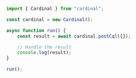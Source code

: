 <!-- Start SDK Example Usage [usage] -->
```typescript
import { Cardinal } from "cardinal";

const cardinal = new Cardinal();

async function run() {
    const result = await cardinal.postCql({});

    // Handle the result
    console.log(result);
}

run();

```
<!-- End SDK Example Usage [usage] -->